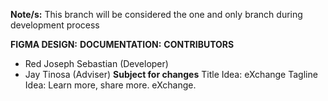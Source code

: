**Note/s:** This branch will be considered the one and only branch during development process

**FIGMA DESIGN:**
**DOCUMENTATION:**
**CONTRIBUTORS**
- Red Joseph Sebastian (Developer)
- Jay Tinosa (Adviser)
**Subject for changes**
Title Idea: eXchange
Tagline Idea: Learn more, share more. eXchange.
